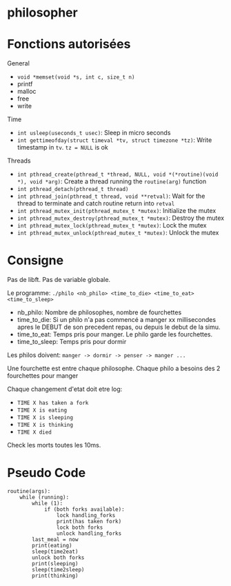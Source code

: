 # philosopher

# Fonctions autorisées

General

- `void	*memset(void *s, int c, size_t n)`
- printf
- malloc
- free
- write

Time

- `int usleep(useconds_t usec)`: Sleep in micro seconds
- `int gettimeofday(struct timeval *tv, struct timezone *tz)`: Write timestamp in `tv`. `tz = NULL` is ok

Threads

- `int pthread_create(pthread_t *thread, NULL, void *(*routine)(void *), void *arg)`: Create a thread running the `routine(arg)` function
- `int pthread_detach(pthread_t thread)`
- `int pthread_join(pthread_t thread, void **retval)`: Wait for the thread to terminate and catch routine return into `retval`
- `int pthread_mutex_init(pthread_mutex_t *mutex)`: Initialize the mutex
- `int pthread_mutex_destroy(pthread_mutex_t *mutex)`: Destroy the mutex
- `int pthread_mutex_lock(pthread_mutex_t *mutex)`: Lock the mutex
- `int pthread_mutex_unlock(pthread_mutex_t *mutex)`: Unlock the mutex

# Consigne

Pas de libft. Pas de variable globale.

Le programme: `./philo <nb_philo> <time_to_die> <time_to_eat>
<time_to_sleep>`
- nb_philo: Nombre de philosophes, nombre de fourchettes
- time_to_die: Si un philo n'a pas commencé a manger xx millisecondes apres le DEBUT de son precedent repas, ou depuis le debut de la simu.
- time_to_eat: Temps pris pour manger. Le philo garde les fourchettes.
- time_to_sleep: Temps pris pour dormir

Les philos doivent: `manger -> dormir -> penser -> manger ...`

Une fourchette est entre chaque philosophe.
Chaque philo a besoins des 2 fourchettes pour manger

Chaque changement d'etat doit etre log:

- `TIME X has taken a fork`
- `TIME X is eating`
- `TIME X is sleeping`
- `TIME X is thinking`
- `TIME X died`

Check les morts toutes les 10ms.

# Pseudo Code

```
routine(args):
	while (running):
		while (1):
			if (both forks available):
				lock handling_forks
				print(has taken fork)
				lock both forks
				unlock handling_forks
		last_meal = now
		print(eating)
		sleep(time2eat)
		unlock both forks
		print(sleeping)
		sleep(time2sleep)
		print(thinking)
```
